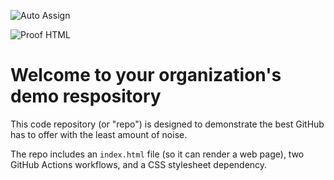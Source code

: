 ![Auto Assign](https://github.com/ZuhaWorldSite/demo-repository/actions/workflows/auto-assign.yml/badge.svg)

![Proof HTML](https://github.com/ZuhaWorldSite/demo-repository/actions/workflows/proof-html.yml/badge.svg)

# Welcome to your organization's demo respository
This code repository (or "repo") is designed to demonstrate the best GitHub has to offer with the least amount of noise.

The repo includes an `index.html` file (so it can render a web page), two GitHub Actions workflows, and a CSS stylesheet dependency.
